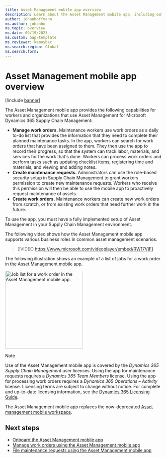 ```yaml
---
title: Asset Management mobile app overview
description: Learn about the Asset Management mobile app, including outlines on managing work orders, creating maintenance requests, and creating work orders.
author: johanhoffmann
ms.author: johanho
ms.topic: overview
ms.date: 09/19/2023
ms.custom: bap-template
ms.reviewer: kamaybac
ms.search.region: Global
ms.search.form:
---
```


# Asset Management mobile app overview

[!include [banner](../../includes/banner.md)]

The Asset Management mobile app provides the following capabilities for workers and organizations that use Asset Management for Microsoft Dynamics 365 Supply Chain Management:

- **Manage work orders.** Maintenance workers use work orders as a daily to-do list that provides the information that they need to complete their planned maintenance tasks. In the app, workers can search for work orders that have been assigned to them. They then use the app to record their progress, so that the system can track labor, materials, and services for the work that's done. Workers can process work orders and perform tasks such as updating checklist items, registering time and materials, and viewing and adding notes.
- **Create maintenance requests.** Administrators can use the role-based security setup in Supply Chain Management to grant workers permission to create new maintenance requests. Workers who receive this permission will then be able to use the mobile app to proactively request maintenance of assets.
- **Create work orders.** Maintenance workers can create new work orders from scratch, or from existing work orders that need further work in the future.

To use the app, you must have a fully implemented setup of Asset Management in your Supply Chain Management environment.

The following video shows how the Asset Management mobile app supports various business roles in common asset management scenarios.

> [!VIDEO https://www.microsoft.com/videoplayer/embed/RW17VjF]

The following illustration shows an example of a list of jobs for a work order in the Asset Management mobile app.

[<img src="media/mobile-app-in-phone.png" alt="Job list for a work order in the Asset Management mobile app." title="Job list for a work order in the Asset Management mobile app" width="250" />](media/mobile-app-in-phone.png#lightbox)

> [!NOTE]
> Use of the Asset Management mobile app is covered by the *Dynamics 365 Supply Chain Management* user licenses. Using the app for maintenance requests requires a *Dynamics 365 Team Members* license. Using the app for processing work orders requires a *Dynamics 365 Operations – Activity* license. Licensing terms are subject to change without notice. For complete and up-to-date licensing information, see the [Dynamics 365 Licensing Guide](https://go.microsoft.com/fwlink/?LinkId=866544).

The Asset Management mobile app replaces the now-deprecated [Asset management mobile workspace](../asset-management-mobile-workspace.md).

## Next steps

- [Onboard the Asset Management mobile app](onboard-app.md)
- [Manage work orders using the Asset Management mobile app](work-orders.md)
- [File maintenance requests using the Asset Management mobile app](maintenance-requests.md)
